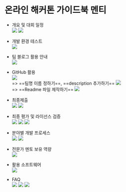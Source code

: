 # 온라인 해커톤 가이드북 멘티

 - 개요 및 대회 일정  
 **![](https://lh5.googleusercontent.com/wptFXcTxDBDNTEByWnDxI_ucvuZmav6WAhvbGp4EdUYhRjJrdcEZygAGI-v4uETQv2ZgNjFtollElf7VAh96yrqhgP2YIhVRmA8OJVjXyNmwbECtCfYt0q5884kWG2eo_oJ0pBA8=s0)**
 **![](https://lh5.googleusercontent.com/cqdDjnlnqsD8mISQFPWPiXvutvIJdbMvl08LEycWCGV-IcIj44lKdf_UCsFLXxV2Z3shFS9kTShqmJXR_J_SKaX4jbpjicnsllM0SLfXjbezKMIHdpI7-buBv_MVJR3hFf1nI8qy=s0)**

- 개발 환경 테스트  
**![](https://lh4.googleusercontent.com/JspcEgzZjRyFC8-uQK81tytH56TZUEzMSMiZRcux43HhclnjSTe_L9ZfXlxMeoDzPO8iUG1C6CH-4o7gqtn_fnUIZmVuODa9tLbfjytEMuG0RMAUvflujfFPWooZYXgWTWP1C2A7=s0)**

- 팀 블로그 활용 안내  
**![](https://lh4.googleusercontent.com/gy0N0i4SIACsmsO4jjqzIp8AjDO3_oTqvDhNkv28bMYr0qqz5PCt9DDMPgcrXXJ5htGZNNV0hfrOBeZN2FflcKAyirfgruJ9aOb39uy3W5VFhmVi-R57jsw08koVs_pdVY1qbBBe=s0)**

- GitHub 활용  
**![](https://lh3.googleusercontent.com/ccvSmtTLDJBPooH_ypFkqKDP_PMbKaLT8OWRVDpGqHig9aczGIJ1h1vcSZRLFMaF9lxZT54fgVjpjJg7YPw8dzS7kNO-aoPRuxgq6RsHvAkcLOuS63N9fkVCM4eS-TjjpwZ8uJCR=s0)**  
=> ==팀명 이름 정하기==, ==description 추가하기==
**![](https://lh4.googleusercontent.com/QXvOIP8rras5xA-amHYLA2bWWogSvMZiEiqKbK4bZrJ-CbdbGyRkNb6MGa3XWp6fD4wFKbiS9YvwBIcI4VnPX-2QlUEd1tmt5Je-G8xmd_0cjQrM5rMnPRpSteWBR_a9KKpO8WoD=s0)**  
=> ==Readme 파일 제작하기==
**![](https://lh4.googleusercontent.com/46bFoHBaE78YzNLDl4_P4mPRrf0zv2fW06jgzwcGrAF5o_S7z7INVK-FedgUblf1m32opqP5AtCg3OPi-d3a2-nkDyaC9WvTpU4HWQuY87bDXcY1kxeQPTT6_d2W_mOTC9hO-iPL=s0)**

- 최종제출  
**![](https://lh5.googleusercontent.com/MuwSo3hKabrOQVH1NCVdIwTOvpCmyEKq_WUxGEdgasC7gvTrqwOdIU9BwNfFZBtXNG59wCLfpc1JIIfXvCoLhnyvnLaRDKFvBrc10WJ3uKvIg_5HJsIld8FcnS3O5DuzJBcblSU3=s0)**
**![](https://lh6.googleusercontent.com/f1K4-s1FlNGhVI4pQ52kHlANehHJFXwCwsyKaRn2Pz_Gk4oMNzbiN3XzNWxuDTKHKPXdHGn6Db1ut8qRQsG6rfYIJk3Uu7DTZudX1sTMnh161OI4VzUQxiXhW_4I7EzKcxCLNDVQ=s0)**

- 최종 평가 및 라이선스 검증  
**![](https://lh6.googleusercontent.com/Pdd1bUMDdoIKFI6Pv-AYP2LtEihpaJg07NVRsS1UXk2JpzkNnclMdZ_3jFjwdQNme6q7IRBGb-iRvhdpNyKNBxeAucU4GtftXGc28XXfttIVBuq1t3Xc6YVIRwb3V4rTOvRrWdTH=s0)**
**![](https://lh6.googleusercontent.com/85bPpuq3505wGW9UEhaOvvA8g0bXPD2tOAR4X5nNPJ9VCfaCvg5ew7DVrFRvXSggHuelUPFZrVh9E5fdMJtBAYO6OSwYJBn4Rpv4kP2JR2FvQr8ZyAKlQIFtnyVAW1bUiqcoIVlt=s0)**
**![](https://lh3.googleusercontent.com/aFILqaux4uXPBnUdFlFDdveXSvAX5wX6AbOVQApzbsic35LYx7O9pxkSVrKaD_uJjdhU2LxnSPSpSw09EmqtHwBiN1RdN6B5dFlQ4Zd_52NbQO5uM8a4n-MCCHMbma0tSligArpc=s0)**

- 분야별 개발 프로세스  
**![](https://lh4.googleusercontent.com/pAkzhmzpeYK1N56wWqXGzdCLK4PU0FDQsm0pWZ7RtPoSmye-1VkSHmmgXUEaUW_gaOf9nXDfhMGhVhTf8fyq9vgLJ9otXsLmtXsZrwud_uvytvjaiCLiKXDg2z8FLlFwsoZE8wtC=s0)**
**![](https://lh6.googleusercontent.com/8BK4967ctjE_zZjY47wuC1mChi4E07eILCv21Icm9vyeEz_b7HrSFBJwXbfyB6Fw_FTkRE3FIBTUEAYFdlzqj9qG5fVShCLubdglOphi2_7czHOYhTXyZoIFZ5UE_rMxONTedl0A=s0)**

- 전문가 멘토 보유 역량  
**![](https://lh5.googleusercontent.com/-jgNYJgZBaaITFTVDHZfEXhR9l4TDFUgZm-qlXKt3RX5WjkSlCUhQYUc2meWC5IZhaBjSMssuUtXVfxJZD75JpN4vpeNSHSxDN7gFnKLzWVnPuhmeIDh7scVvYHB14MJ8fRjmzLO=s0)**

- 활용 소프트웨어  
**![](https://lh5.googleusercontent.com/B56cRYEfWFVzGS3piywgVJYl5f41bf6Kb3j77cmo8Y9_FPwOq8E-2fD5u-E00zMKfG4mPMYoXwygpatOFJjqBU6iKxoZXOkPrad4K7ljnsIok615voC-R-3dgC5SSSoKCh2crXIi=s0)**

- FAQ  
**![](https://lh5.googleusercontent.com/GQ9rrNydFoz65Qx1_Hyl235SGFP47FbCM1BP2kdKgRRr91p99kVM_ClqhAnvwep3j7b6WBXBO1_Le2zbeAvZ2cY5S4cYpLrYthSm80qMlqal7sxT3JX80Chsp6XAJlgMdh2QB_AH=s0)**
**![](https://lh5.googleusercontent.com/--o7ZE7EnT9f4VhYOQg3AjMYAfrPWXsrdbfzGHVSsY72jqNJQNvyBtA6HQOPT8dlVsD4jjBcjN5eErA7NuZFs9hdG3_PyhQ3At4YGYVxR4LGL62osKqItrMrFcXeTTa9M93uu_L8=s0)**
**![](https://lh4.googleusercontent.com/wwtwJC6JmsGL6ku2QBCmB2L-Scr8jHMIGOmQkdjZsQoJxCSl-kAxdujrNC4nJJPdjkq6yI9bA1LueihCQfgwb902MWsT76wNBmXLvIpe6zI0Ywj-PsOju0zzsohCIcE7W_4N8TAw=s0)**